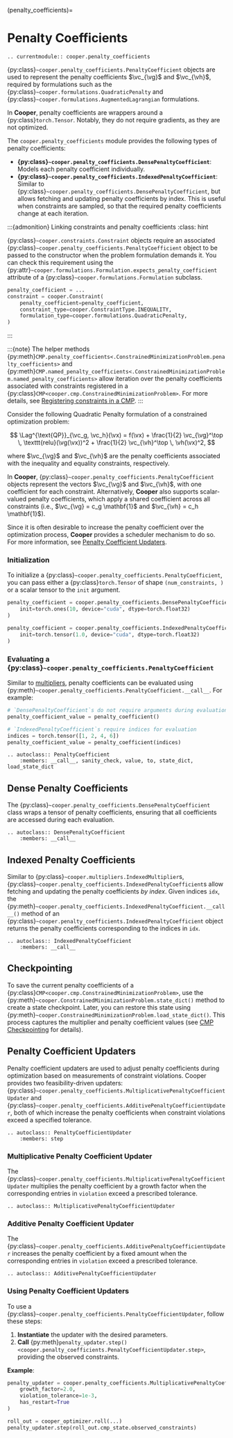 (penalty_coefficients)=

# Penalty Coefficients

```{eval-rst}
.. currentmodule:: cooper.penalty_coefficients
```

{py:class}`~cooper.penalty_coefficients.PenaltyCoefficient` objects are used to represent the penalty coefficients $\vc_{\vg}$ and $\vc_{\vh}$, required by formulations such as the {py:class}`~cooper.formulations.QuadraticPenalty`
and {py:class}`~cooper.formulations.AugmentedLagrangian` formulations.

In **Cooper**, penalty coefficients are wrappers around a {py:class}`torch.Tensor`. Notably, they do not require gradients, as they are not optimized.

The `cooper.penalty_coefficients` module provides the following types of penalty coefficients:

- **{py:class}`~cooper.penalty_coefficients.DensePenaltyCoefficient`**: Models each penalty coefficient individually.
- **{py:class}`~cooper.penalty_coefficients.IndexedPenaltyCoefficient`**: Similar to {py:class}`~cooper.penalty_coefficients.DensePenaltyCoefficient`, but allows fetching and updating penalty coefficients by index. This is useful when constraints are sampled, so that the required penalty coefficients change at each iteration.

:::{admonition} Linking constraints and penalty coefficients
:class: hint

{py:class}`~cooper.constraints.Constraint` objects require an associated {py:class}`~cooper.penalty_coefficients.PenaltyCoefficient` object to be passed to the constructor when the problem formulation demands it. You can check this requirement using the {py:attr}`~cooper.formulations.Formulation.expects_penalty_coefficient` attribute of a {py:class}`~cooper.formulations.Formulation` subclass.

```python
penalty_coefficient = ...
constraint = cooper.Constraint(
    penalty_coefficient=penalty_coefficient,
    constraint_type=cooper.ConstraintType.INEQUALITY,
    formulation_type=cooper.formulations.QuadraticPenalty,
)
```
:::

:::{note}
The helper methods {py:meth}`CMP.penalty_coefficients<.ConstrainedMinimizationProblem.penalty_coefficients>` and {py:meth}`CMP.named_penalty_coefficients<.ConstrainedMinimizationProblem.named_penalty_coefficients>` allow iteration over the penalty coefficients associated with constraints registered in a {py:class}`CMP<cooper.cmp.ConstrainedMinimizationProblem>`.
For more details, see [Registering constraints in a CMP](#registering-constraints).
:::

Consider the following Quadratic Penalty formulation of a constrained optimization problem:

$$
\Lag^{\text{QP}}_{\vc_g, \vc_h}(\vx) = f(\vx) + \frac{1}{2} \vc_{\vg}^\top \, \texttt{relu}(\vg(\vx))^2 + \frac{1}{2} \vc_{\vh}^\top \, \vh(\vx)^2,
$$

where $\vc_{\vg}$ and $\vc_{\vh}$ are the penalty coefficients associated with the inequality and equality constraints, respectively.

In **Cooper**, {py:class}`~cooper.penalty_coefficients.PenaltyCoefficient` objects represent the vectors $\vc_{\vg}$ and $\vc_{\vh}$, with one coefficient for each constraint. Alternatively, **Cooper** also supports scalar-valued penalty coefficients, which apply a shared coefficient across all constraints (i.e., $\vc_{\vg} = c_g \mathbf{1}$ and $\vc_{\vh} = c_h \mathbf{1}$).

Since it is often desirable to increase the penalty coefficient over the optimization process, **Cooper** provides a scheduler mechanism to do so. For more information, see [Penalty Coefficient Updaters](#penalty-coefficient-updaters).

### Initialization

To initialize a {py:class}`~cooper.penalty_coefficients.PenaltyCoefficient`, you can pass either a {py:class}`torch.Tensor` of shape `(num_constraints, )` or a scalar tensor to the `init` argument.

```python
penalty_coefficient = cooper.penalty_coefficients.DensePenaltyCoefficient(
    init=torch.ones(10, device="cuda", dtype=torch.float32)
)

penalty_coefficient = cooper.penalty_coefficients.IndexedPenaltyCoefficient(
    init=torch.tensor(1.0, device="cuda", dtype=torch.float32)
)
```

### Evaluating a {py:class}`~cooper.penalty_coefficients.PenaltyCoefficient`

Similar to [multipliers](multipliers.md), penalty coefficients can be evaluated using {py:meth}`~cooper.penalty_coefficients.PenaltyCoefficient.__call__`. For example:

```python
# `DensePenaltyCoefficient`s do not require arguments during evaluation
penalty_coefficient_value = penalty_coefficient()

# `IndexedPenaltyCoefficient`s require indices for evaluation
indices = torch.tensor([1, 2, 4, 6])
penalty_coefficient_value = penalty_coefficient(indices)
```

```{eval-rst}
.. autoclass:: PenaltyCoefficient
    :members: __call__, sanity_check, value, to, state_dict, load_state_dict
```

## Dense Penalty Coefficients

The {py:class}`~cooper.penalty_coefficients.DensePenaltyCoefficient` class wraps  a tensor of penalty coefficients, ensuring that all coefficients are accessed during each evaluation.

```{eval-rst}
.. autoclass:: DensePenaltyCoefficient
    :members: __call__
```

## Indexed Penalty Coefficients

Similar to {py:class}`~cooper.multipliers.IndexedMultiplier`s, {py:class}`~cooper.penalty_coefficients.IndexedPenaltyCoefficient`s allow fetching and updating the penalty coefficients *by index*. Given indices `idx`, the {py:meth}`~cooper.penalty_coefficients.IndexedPenaltyCoefficient.__call__()` method of an {py:class}`~cooper.penalty_coefficients.IndexedPenaltyCoefficient` object returns the penalty coefficients corresponding to the
indices in `idx`.

```{eval-rst}
.. autoclass:: IndexedPenaltyCoefficient
    :members: __call__
```

## Checkpointing

To save the current penalty coefficients of a {py:class}`CMP<cooper.cmp.ConstrainedMinimizationProblem>`, use the {py:meth}`~cooper.ConstrainedMinimizationProblem.state_dict()` method to create a state checkpoint. Later, you can restore this state using {py:meth}`~cooper.ConstrainedMinimizationProblem.load_state_dict()`. This process captures the multiplier and penalty coefficient values (see [CMP Checkpointing](#cmp-checkpointing) for details).

## Penalty Coefficient Updaters

Penalty coefficient updaters are used to adjust penalty coefficients during optimization based on measurements of constraint violations. Cooper provides two feasibility-driven updaters: {py:class}`~cooper.penalty_coefficients.MultiplicativePenaltyCoefficientUpdater` and {py:class}`~cooper.penalty_coefficients.AdditivePenaltyCoefficientUpdater`, both of which increase the penalty coefficients when constraint violations exceed a specified tolerance.

```{eval-rst}
.. autoclass:: PenaltyCoefficientUpdater
    :members: step
```

### Multiplicative Penalty Coefficient Updater

The {py:class}`~cooper.penalty_coefficients.MultiplicativePenaltyCoefficientUpdater` multiplies the penalty coefficient by a growth factor when the corresponding entries in `violation` exceed a prescribed tolerance.

```{eval-rst}
.. autoclass:: MultiplicativePenaltyCoefficientUpdater
```

### Additive Penalty Coefficient Updater

The {py:class}`~cooper.penalty_coefficients.AdditivePenaltyCoefficientUpdater` increases the penalty coefficient by a fixed amount when the corresponding entries in `violation` exceed a prescribed tolerance.

```{eval-rst}
.. autoclass:: AdditivePenaltyCoefficientUpdater
```

### Using Penalty Coefficient Updaters

To use a {py:class}`~cooper.penalty_coefficients.PenaltyCoefficientUpdater`, follow these steps:

1. **Instantiate** the updater with the desired parameters.
2. **Call** {py:meth}`penalty_updater.step()<cooper.penalty_coefficients.PenaltyCoefficientUpdater.step>`, providing the observed constraints.

**Example**:

```python
penalty_updater = cooper.penalty_coefficients.MultiplicativePenaltyCoefficientUpdater(
    growth_factor=2.0,
    violation_tolerance=1e-3,
    has_restart=True
)

roll_out = cooper_optimizer.roll(...)
penalty_updater.step(roll_out.cmp_state.observed_constraints)
```
